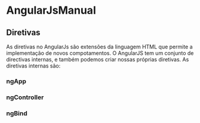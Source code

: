 # AngularJsManual

## Diretivas

As diretivas no AngularJs são extensões da linguagem HTML que permite a implementação de novos compotamentos. O AngularJS tem um conjunto de directivas internas, e também podemos criar nossas próprias diretivas. As diretivas internas são:

### ngApp
### ngController
### ngBind
